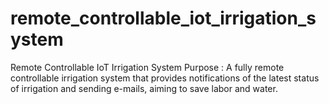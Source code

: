 # remote_controllable_iot_irrigation_system

Remote Controllable IoT Irrigation System
Purpose : A fully remote controllable irrigation system that provides notifications of the latest status of irrigation and sending e-mails, aiming to save labor and water. 

